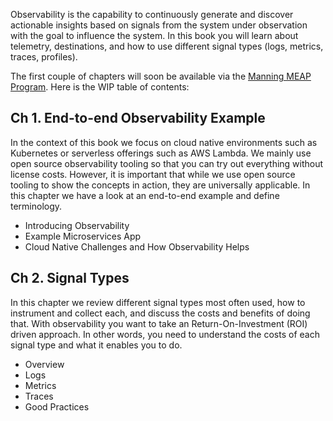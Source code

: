 Observability is the capability to continuously generate and discover actionable insights based on signals from the system under observation with the goal to influence the system. In this book you will learn about telemetry, destinations, and how to use different signal types (logs, metrics, traces, profiles).

The first couple of chapters will soon be available via the [Manning MEAP Program](https://www.manning.com/meap-program). Here is the WIP table of contents:

## Ch 1. End-to-end Observability Example
In the context of this book we focus on cloud native environments such as Kubernetes or serverless offerings such as AWS Lambda. We mainly use open source observability tooling so that you can try out everything without license costs. However, it is important that while we use open source tooling to show the concepts in action, they are universally applicable. In this chapter we have a look at an end-to-end example and define terminology.

* Introducing Observability
* Example Microservices App
* Cloud Native Challenges and How Observability Helps

## Ch 2. Signal Types
In this chapter we review different signal types most often used, how to instrument and collect each, and discuss the costs and benefits of doing that. With observability you want to take an Return-On-Investment (ROI) driven approach. In other words, you need to understand the costs of each signal type and what it enables you to do.

* Overview
* Logs
* Metrics
* Traces
* Good Practices
